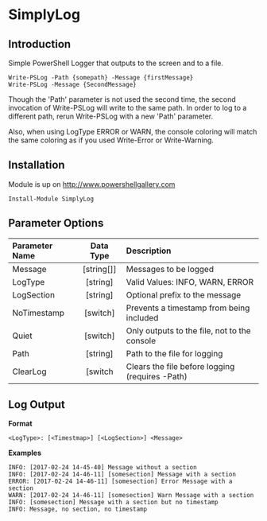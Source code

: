 # SimplyLog
## Introduction
Simple PowerShell Logger that outputs to the screen and to a file.  


    Write-PSLog -Path {somepath} -Message {firstMessage}
    Write-PSLog -Message {SecondMessage}


Though the 'Path' parameter is not used the second time, the second invocation of 
Write-PSLog will write to the same path.  In order to log to a different path, rerun 
Write-PSLog with a new 'Path' parameter.

Also, when using LogType ERROR or WARN, the console coloring will match the same 
coloring as if you used Write-Error or Write-Warning.

## Installation
Module is up on http://www.powershellgallery.com

    Install-Module SimplyLog

## Parameter Options

|Parameter Name|Data Type|Description|
|:---|:---:|:---|
|Message|[string[]]|Messages to be logged|
|LogType|[string]|Valid Values: INFO, WARN, ERROR|
|LogSection|[string]|Optional prefix to the message|
|NoTimestamp|[switch]|Prevents a timestamp from being included|
|Quiet|[switch]|Only outputs to the file, not to the console|
|Path|[string]|Path to the file for logging|
|ClearLog|[switch|Clears the file before logging (requires -Path)|

## Log Output
**Format**

    <LogType>: [<Timestmap>] [<LogSection>] <Message>

**Examples**

    INFO: [2017-02-24 14-45-40] Message without a section
    INFO: [2017-02-24 14-46-11] [somesection] Message with a section
    ERROR: [2017-02-24 14-46-11] [somesection] Error Message with a section
    WARN: [2017-02-24 14-46-11] [somesection] Warn Message with a section
    INFO: [somesection] Message with a section but no timestamp
    INFO: Message, no section, no timestamp
    